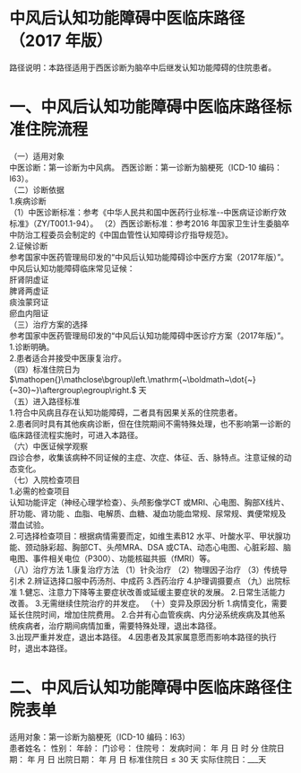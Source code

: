 # 中风后认知功能障碍中医临床路径 （2017 年版）  
路径说明：本路径适用于西医诊断为脑卒中后继发认知功能障碍的住院患者。  
# 一、中风后认知功能障碍中医临床路径标准住院流程  
（一）适用对象  
中医诊断：第一诊断为中风病。 西医诊断：第一诊断为脑梗死（ICD-10 编码：I63）。  
（二）诊断依据  
1.疾病诊断  
（1）中医诊断标准：参考《中华人民共和国中医药行业标准--中医病证诊断疗效标准》（ZY/T001.1-94）。 （2）西医诊断标准：参考2016 年国家卫生计生委脑卒中防治工程委员会制定的《中国血管性认知障碍诊疗指导规范》。  
2.证候诊断  
参考国家中医药管理局印发的“中风后认知功能障碍诊中医疗方案（2017年版）”。  
中风后认知功能障碍临床常见证候：  
肝肾阴虚证  
脾肾两虚证  
痰浊蒙窍证  
瘀血内阻证  
（三）治疗方案的选择  
参考国家中医药管理局印发的“中风后认知功能障碍中医诊疗方案（2017年版）”。  
1.诊断明确。  
2.患者适合并接受中医康复治疗。  
（四）标准住院日为$\mathopen{}\mathclose\bgroup\left.\mathrm{~\boldmath~\dot{~}{~30}~}\aftergroup\egroup\right.$ 天  
（五）进入路径标准  
1.符合中风病且存在认知功能障碍，二者具有因果关系的住院患者。  
2.患者同时具有其他疾病诊断，但在住院期间不需特殊处理，也不影响第一诊断的临床路径流程实施时，可进入本路径。  
（六）中医证候学观察  
四诊合参，收集该病种不同证候的主症、次症、体征、舌、脉特点。注意证候的动态变化。  
（七）入院检查项目  
1.必需的检查项目  
认知功能评定（神经心理学检查）、头颅影像学CT 或MRI、心电图、胸部X线片、肝功能、肾功能 、血脂、电解质、血糖、凝血功能血常规、尿常规、粪便常规及潜血试验。  
2.可选择检查项目：根据病情需要而定，如维生素B12 水平、叶酸水平、甲状腺功能、颈动脉彩超、胸部CT、头颅MRA、DSA 或CTA、动态心电图、心脏彩超、脑电图、事件相关电位（P300）、功能核磁共振（fMRI）等。  
（八）治疗方法 1.康复治疗方法 （1）针灸治疗 （2）物理因子治疗 （3）传统导引术 2.辨证选择口服中药汤剂、中成药 3.西药治疗  4.护理调摄要点 （九）出院标准 1.健忘、注意力下降等主要症状改善或延缓主要症状的发展。 2.日常生活能力改善。 3.无需继续住院治疗的并发症。 （十）变异及原因分析 1.病情变化，需要延长住院时间，增加住院费用。 2.合并有心血管疾病、内分泌系统疾病及其他系统疾病者，治疗期间病情加重，需要特殊处理，退出本路径。  
3.出现严重并发症，退出本路径。 4.因患者及其家属意愿而影响本路径的执行时，退出本路径。  
# 二、中风后认知功能障碍中医临床路径住院表单  
适用对象：第一诊断为脑梗死（ICD-10 编码：I63）  
患者姓名：          性别：    年龄：    门诊号：         住院号：            发病时间：   年  月  日  时  分  住院日期：   年  月  日 出院日期：   年  月   日 标准住院日${\leqslant}30$ 天                实际住院日：___天  
